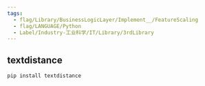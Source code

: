 ```yaml
---
tags:
  - flag/Library/BusinessLogicLayer/Implement__/FeatureScaling
  - flag/LANGUAGE/Python
  - Label/Industry-工业科学/IT/Library/3rdLibrary
---
```


## textdistance

```python
pip install textdistance

```